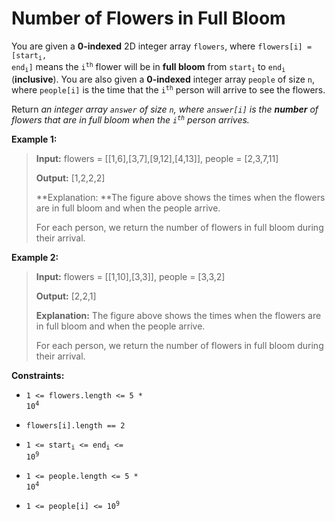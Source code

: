 # Number of Flowers in Full Bloom

You are given a **0-indexed** 2D integer array <code>flowers</code>, where <code>flowers[i] = [start<sub>i</sub>, end<sub>i</sub>]</code> means the <code>i<sup>th</sup></code> flower will be in **full bloom** from <code>start<sub>i</sub></code> to <code>end<sub>i</sub></code> (**inclusive**). You are also given a **0-indexed** integer array <code>people</code> of size <code>n</code>, where <code>people[i]</code> is the time that the <code>i<sup>th</sup></code> person will arrive to see the flowers.

Return *an integer array *<code>answer</code>* of size *<code>n</code>*, where *<code>answer[i]</code>* is the **number** of flowers that are in full bloom when the *<code>i<sup>th</sup></code>* person arrives.*


**Example 1:**
>
> **Input:** flowers = [[1,6],[3,7],[9,12],[4,13]], people = [2,3,7,11]
>
> **Output:** [1,2,2,2]
>
> **Explanation: **The figure above shows the times when the flowers are in full bloom and when the people arrive.
>
> For each person, we return the number of flowers in full bloom during their arrival.

**Example 2:**
>
> **Input:** flowers = [[1,10],[3,3]], people = [3,3,2]
>
> **Output:** [2,2,1]
>
> **Explanation:** The figure above shows the times when the flowers are in full bloom and when the people arrive.
>
> For each person, we return the number of flowers in full bloom during their arrival.


**Constraints:**

- <code>1 &lt;= flowers.length &lt;= 5 * 10<sup>4</sup></code>

- <code>flowers[i].length == 2</code>

- <code>1 &lt;= start<sub>i</sub> &lt;= end<sub>i</sub> &lt;= 10<sup>9</sup></code>

- <code>1 &lt;= people.length &lt;= 5 * 10<sup>4</sup></code>

- <code>1 &lt;= people[i] &lt;= 10<sup>9</sup></code>
